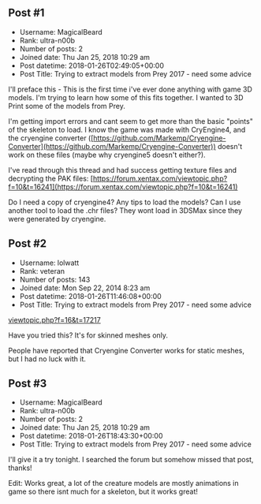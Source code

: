 ## Post #1
- Username: MagicalBeard
- Rank: ultra-n00b
- Number of posts: 2
- Joined date: Thu Jan 25, 2018 10:29 am
- Post datetime: 2018-01-26T02:49:05+00:00
- Post Title: Trying to extract models from Prey 2017 - need some advice

I'll preface this - This is the first time i've ever done anything with game 3D models. I'm trying to learn how some of this fits together. I wanted to 3D Print some of the models from Prey. 

I'm getting import errors and cant seem to get more than the basic "points" of the skeleton to load. I know the game was made with CryEngine4, and the cryengine converter ([https://github.com/Markemp/Cryengine-Converter](https://github.com/Markemp/Cryengine-Converter)) doesn't work on these files (maybe why cryengine5 doesn't either?).

I've read through this thread and had success getting texture files and decrypting the PAK files: [https://forum.xentax.com/viewtopic.php?f=10&t=16241](https://forum.xentax.com/viewtopic.php?f=10&t=16241) 

Do I need a copy of cryengine4? Any tips to load the models? Can I use another tool to load the .chr files? They wont load in 3DSMax since they were generated by cryengine.
## Post #2
- Username: lolwatt
- Rank: veteran
- Number of posts: 143
- Joined date: Mon Sep 22, 2014 8:23 am
- Post datetime: 2018-01-26T11:46:08+00:00
- Post Title: Trying to extract models from Prey 2017 - need some advice

[viewtopic.php?f=16&t=17217](http://forum.xentax.com/viewtopic.php?f=16&t=17217)

Have you tried this?
It's for skinned meshes only.

People have reported that Cryengine Converter works for static meshes, but I had no luck with it.
## Post #3
- Username: MagicalBeard
- Rank: ultra-n00b
- Number of posts: 2
- Joined date: Thu Jan 25, 2018 10:29 am
- Post datetime: 2018-01-26T18:43:30+00:00
- Post Title: Trying to extract models from Prey 2017 - need some advice

I'll give it a try tonight. I searched the forum but somehow missed that post, thanks!

Edit: Works great, a lot of the creature models are mostly animations in game so there isnt much for a skeleton, but it works great!

